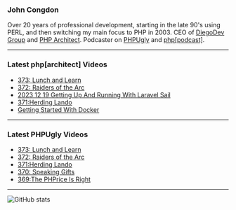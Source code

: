### John Congdon

Over 20 years of professional development, starting in the late 90's using PERL, and then switching my main focus to PHP in 2003.
CEO of [DiegoDev Group][ws_diegodev] and [PHP Architect][ws_phparch].
Podcaster on [PHPUgly][ws_phpugly] and [php[podcast]][ws_phparch].

---

### Latest php[architect] Videos
<!-- PHPARCHITECT:START -->
- [373: Lunch and Learn](https://www.youtube.com/watch?v=TNH9H2dIXzI)
- [372: Raiders of the Arc](https://www.youtube.com/watch?v=7MkR5tB37HM)
- [2023 12 19 Getting Up And Running With Laravel Sail](https://www.youtube.com/watch?v=yInYfEZy5RA)
- [371:Herding Lando](https://www.youtube.com/watch?v=OiX8JFV4yJ8)
- [Getting Started With Docker](https://www.youtube.com/watch?v=6yTX4x8c9a0)
<!-- PHPARCHITECT:END -->

---

### Latest PHPUgly Videos
<!-- PHPUGLY:START -->
- [373: Lunch and Learn](https://www.youtube.com/watch?v=GblaBaKJkEs)
- [372: Raiders of the Arc](https://www.youtube.com/watch?v=80WqGvFG5fk)
- [371:Herding Lando](https://www.youtube.com/watch?v=V-8Vh-rMI6g)
- [370: Speaking Gifts](https://www.youtube.com/watch?v=mPqXNmc4ELw)
- [369:The PHPrice Is Right](https://www.youtube.com/watch?v=occ0u5KrfvA)
<!-- PHPUGLY:END -->

---

![GitHub stats](https://github-readme-stats.vercel.app/api?username=johncongdon&show_icons=true&hide_border=true&hide=stars&count_private=true)  


[ws_diegodev]: https://www.diegodev.com
[ws_phparch]: https://www.phparch.com
[ws_phpugly]: https://www.phpugly.com
